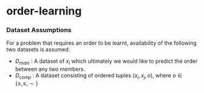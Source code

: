 # order-learning

### Dataset Assumptions
For a problem that requires an order to be learnt, availability of the following two datasets is assumed: 

* $D_{main}$ : A dataset of $x_i$ which ultimately we would like to predict the order between any two members. 
* $D_{comp}$ : A dataset consisting of ordered tuples $(x_i, x_j, o)$, where $o \in \{\geq, \leq, \sim \}$


